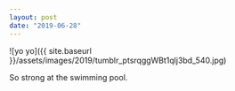 ```yaml
---
layout: post
date: "2019-06-28"
---
```


![yo yo]({{ site.baseurl }}/assets/images/2019/tumblr_ptsrqggWBt1qlj3bd_540.jpg)

So strong at the swimming pool.
